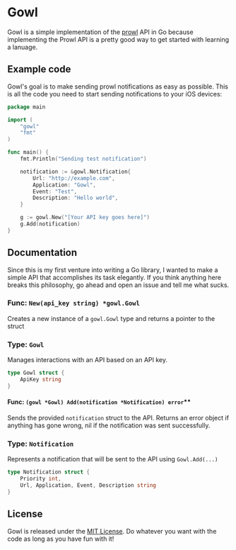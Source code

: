 # Gowl
Gowl is a simple implementation of the [prowl](https://www.prowlapp.com) API in Go because implementing the Prowl API is a pretty good way to get started with learning a lanuage.

## Example code

Gowl's goal is to make sending prowl notifications as easy as possible. This is all the code you need to start sending notifications to your iOS devices:

```go
package main

import (
    "gowl"
    "fmt"
)

func main() {
    fmt.Println("Sending test notification")

    notification := &gowl.Notification{
        Url: "http://example.com",
        Application: "Gowl",
        Event: "Test",
        Description: "Hello world",
    }

    g := gowl.New("[Your API key goes here]")
    g.Add(notification)
}
```

## Documentation
Since this is my first venture into writing a Go library, I wanted to make a simple API that accomplishes its task elegantly. If you think anything here breaks this philosophy, go ahead and open an issue and tell me what sucks.

### Func: `New(api_key string) *gowl.Gowl`
Creates a new instance of a `gowl.Gowl` type and returns a pointer to the struct

### Type: `Gowl`
Manages interactions with an API based on an API key.

```go
type Gowl struct {
    ApiKey string
}
```

#### Func: `(gowl *Gowl) Add(notification *Notification) error`**
Sends the provided `notification` struct to the API. Returns an error object if anything has gone wrong, nil if the notification was sent successfully.

### Type: `Notification`
Represents a notification that will be sent to the API using `Gowl.Add(...)`

```go
type Notification struct {
    Priority int,
    Url, Application, Event, Description string
}
```

## License
Gowl is released under the [MIT License](http://opensource.org/licenses/MIT). Do whatever you want with the code as long as you have fun with it!
